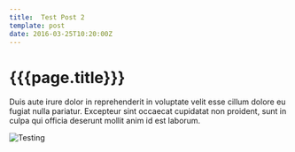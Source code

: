 ```yaml
---
title:  Test Post 2
template: post
date: 2016-03-25T10:20:00Z
---
```


# {{{page.title}}}

Duis aute irure dolor in reprehenderit in voluptate velit esse cillum dolore eu fugiat nulla pariatur. Excepteur sint occaecat cupidatat non proident, sunt in culpa qui officia deserunt mollit anim id est laborum.

![Testing](test.jpg)
